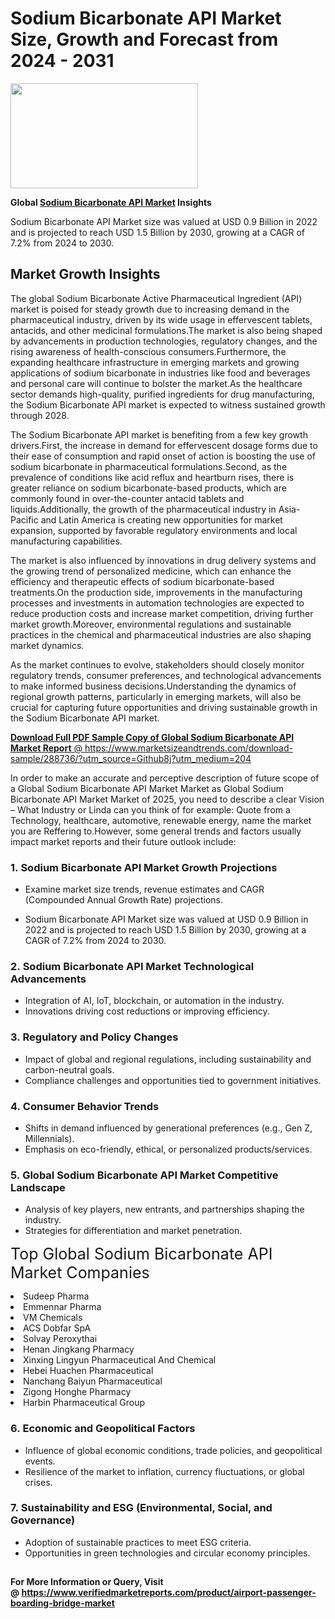 <H1>Sodium Bicarbonate API Market Size, Growth and Forecast from 2024 - 2031</H1><img class="aligncenter size-medium wp-image-584254" src="https://thirdeyenews.in/wp-content/uploads/2024/09/Global-Market-Research-300x168.jpeg" alt="" width="300" height="168" /><p><strong>Global&nbsp;<a href="https://www.marketsizeandtrends.com/download-sample/288736/?utm_source=Github8j?utm_medium=204">Sodium Bicarbonate API Market</a> Insights</strong></p><p>Sodium Bicarbonate API Market size was valued at USD 0.9 Billion in 2022 and is projected to reach USD 1.5 Billion by 2030, growing at a CAGR of 7.2% from 2024 to 2030.</p><p><h2>Market Growth Insights</h2> <p>The global Sodium Bicarbonate Active Pharmaceutical Ingredient (API) market is poised for steady growth due to increasing demand in the pharmaceutical industry, driven by its wide usage in effervescent tablets, antacids, and other medicinal formulations.The market is also being shaped by advancements in production technologies, regulatory changes, and the rising awareness of health-conscious consumers.Furthermore, the expanding healthcare infrastructure in emerging markets and growing applications of sodium bicarbonate in industries like food and beverages and personal care will continue to bolster the market.As the healthcare sector demands high-quality, purified ingredients for drug manufacturing, the Sodium Bicarbonate API market is expected to witness sustained growth through 2028.</p> <p><a href="#"></a></p> <p>The Sodium Bicarbonate API market is benefiting from a few key growth drivers.First, the increase in demand for effervescent dosage forms due to their ease of consumption and rapid onset of action is boosting the use of sodium bicarbonate in pharmaceutical formulations.Second, as the prevalence of conditions like acid reflux and heartburn rises, there is greater reliance on sodium bicarbonate-based products, which are commonly found in over-the-counter antacid tablets and liquids.Additionally, the growth of the pharmaceutical industry in Asia-Pacific and Latin America is creating new opportunities for market expansion, supported by favorable regulatory environments and local manufacturing capabilities.</p> <p>The market is also influenced by innovations in drug delivery systems and the growing trend of personalized medicine, which can enhance the efficiency and therapeutic effects of sodium bicarbonate-based treatments.On the production side, improvements in the manufacturing processes and investments in automation technologies are expected to reduce production costs and increase market competition, driving further market growth.Moreover, environmental regulations and sustainable practices in the chemical and pharmaceutical industries are also shaping market dynamics.</p> <p>As the market continues to evolve, stakeholders should closely monitor regulatory trends, consumer preferences, and technological advancements to make informed business decisions.Understanding the dynamics of regional growth patterns, particularly in emerging markets, will also be crucial for capturing future opportunities and driving sustainable growth in the Sodium Bicarbonate API market.</p> <p><a href="#"></p><p><span class=""><strong>Download Full PDF Sample Copy of Global Sodium Bicarbonate API Market Report</strong> @ <a href="https://www.marketsizeandtrends.com/download-sample/288736/?utm_source=Github8j?utm_medium=204" target="_blank">https://www.marketsizeandtrends.com/download-sample/288736/?utm_source=Github8j?utm_medium=204</a></span></p><p>In order to make an accurate and perceptive description of future scope of a Global&nbsp;Sodium Bicarbonate API Market Market as Global&nbsp;Sodium Bicarbonate API Market Market of 2025, you need to describe a clear Vision &ndash; What Industry or Linda can you think of for example: Quote from a Technology, healthcare, automotive, renewable energy, name the market you are Reffering to.However, some general trends and factors usually impact market reports and their future outlook include:</p><h3>1.&nbsp;<strong>Sodium Bicarbonate API Market Growth Projections</strong></h3><ul><li>Examine market size trends, revenue estimates and CAGR (Compounded Annual Growth Rate) projections.</li><li><p>Sodium Bicarbonate API Market size was valued at USD 0.9 Billion in 2022 and is projected to reach USD 1.5 Billion by 2030, growing at a CAGR of 7.2% from 2024 to 2030.</p></li></ul><h3>2.&nbsp;<strong>Sodium Bicarbonate API Market Technological Advancements</strong></h3><ul><li>Integration of AI, IoT, blockchain, or automation in the industry.</li><li>Innovations driving cost reductions or improving efficiency.</li></ul><h3>3.&nbsp;<strong>Regulatory and Policy Changes</strong></h3><ul><li>Impact of global and regional regulations, including sustainability and carbon-neutral goals.</li><li>Compliance challenges and opportunities tied to government initiatives.</li></ul><h3>4.&nbsp;<strong>Consumer Behavior Trends</strong></h3><ul><li>Shifts in demand influenced by generational preferences (e.g., Gen Z, Millennials).</li><li>Emphasis on eco-friendly, ethical, or personalized products/services.</li></ul><h3>5.&nbsp;<strong>Global Sodium Bicarbonate API Market Competitive Landscape</strong></h3><ul><li>Analysis of key players, new entrants, and partnerships shaping the industry.</li><li>Strategies for differentiation and market penetration.</li></ul><p data-pm-slice="1 1 []"><span style="color: inherit; font-family: inherit; font-size: 25px;">Top Global Sodium Bicarbonate API Market Companies</span></p><div class="" data-test-id=""><p><li>Sudeep Pharma</li><li> Emmennar Pharma</li><li> VM Chemicals</li><li> ACS Dobfar SpA</li><li> Solvay Peroxythai</li><li> Henan Jingkang Pharmacy</li><li> Xinxing Lingyun Pharmaceutical And Chemical</li><li> Hebei Huachen Pharmaceutical</li><li> Nanchang Baiyun Pharmaceutical</li><li> Zigong Honghe Pharmacy</li><li> Harbin Pharmaceutical Group</li></p></div><h3>6.&nbsp;<strong>Economic and Geopolitical Factors</strong></h3><ul><li>Influence of global economic conditions, trade policies, and geopolitical events.</li><li>Resilience of the market to inflation, currency fluctuations, or global crises.</li></ul><h3>7.&nbsp;<strong>Sustainability and ESG (Environmental, Social, and Governance)</strong></h3><ul><li>Adoption of sustainable practices to meet ESG criteria.</li><li>Opportunities in green technologies and circular economy principles.</li></ul><h2><strong style="font-size: 14px;">For More Information or Query, Visit @&nbsp;</strong><a style="background-color: #ffffff; font-size: 14px;" href="https://www.marketsizeandtrends.com/report/sodium-bicarbonate-api-market/" target="_blank">https://www.verifiedmarketreports.com/product/airport-passenger-boarding-bridge-market</a></h2>